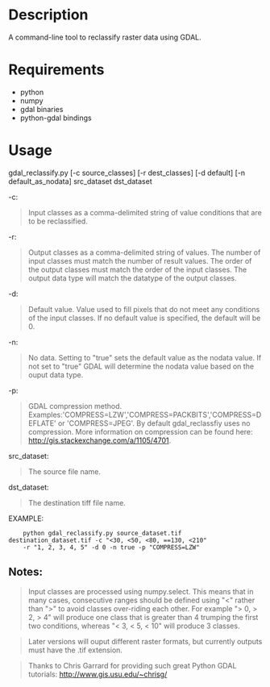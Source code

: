 Description
============

A command-line tool to reclassify raster data using GDAL.

Requirements
=============

* python
* numpy
* gdal binaries
* python-gdal bindings

Usage
=======

gdal_reclassify.py [-c source_classes] [-r dest_classes] [-d default] [-n default_as_nodata] src_dataset dst_dataset

-c:
>Input classes as a comma-delimited string of value conditions that are to be reclassified. 

-r:
>Output classes as a comma-delimited string of values.  The number of input classes must match the number of result values. The order of
the output classes must match the order of the input classes. The output data type will match the datatype of the output classes.

-d:
>Default value. Value used to fill pixels that do not meet any conditions of the input classes. If no default value is specified, the default will be 0.

-n: 
>No data. Setting to "true" sets the default value as the nodata value.  If not set to "true" GDAL will determine the nodata value based on the ouput data type.

-p: 
>GDAL compression method. Examples:'COMPRESS=LZW','COMPRESS=PACKBITS','COMPRESS=DEFLATE' or 'COMPRESS=JPEG'. By default gdal_reclassfiy uses no compression. More information on compression can be found here: http://gis.stackexchange.com/a/1105/4701.

src_dataset:
>The source file name. 

dst_dataset:
>The destination tiff file name. 


EXAMPLE: 

        python gdal_reclassify.py source_dataset.tif destination_dataset.tif -c "<30, <50, <80, ==130, <210"
        -r "1, 2, 3, 4, 5" -d 0 -n true -p "COMPRESS=LZW"


Notes:
------

>Input classes are processed using numpy.select. This means that in many cases, consecutive ranges should be defined using "<" rather than ">" to avoid classes over-riding each other.  For example "> 0, > 2, > 4" will produce one class that is greater than 4 trumping the first two conditions, whereas "< 3, < 5, < 10" will produce 3 classes.

>Later versions will ouput different raster formats, but currently outputs must have the .tif extension. 

>Thanks to Chris Garrard for providing such great Python GDAL tutorials: http://www.gis.usu.edu/~chrisg/
